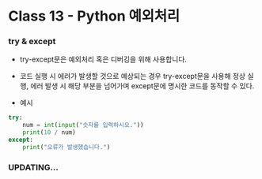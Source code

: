 # Class 13 - Python 예외처리

### try & except
- try-except문은 예외처리 혹은 디버깅을 위해 사용합니다.
- 코드 실행 시 에러가 발생할 것으로 예상되는 경우 try-except문을 사용해 정상 실행, 에러 발생 시 해당 부분을 넘어가며 except문에 명시한 코드를 동작할 수 있다.

- 예시
```py
try:
    num = int(input("숫자를 입력하시오."))
    print(10 / num)
except:
    print("오류가 발생했습니다.")
```

### UPDATING...